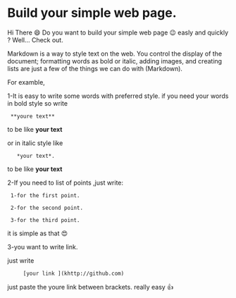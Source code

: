 # Build your simple web page.


Hi There :smile:
Do you want to build your simple web page :wink: easly and quickly ?
Well... Check out.

Markdown is a way to style text on the web. You control the display of the document; formatting words as bold or italic, adding images, and creating lists are just a few of the things we can do with (Markdown).

For examble,

1-It is easy to write some words with preferred style.
if you need your words in bold style so write 

     **youre text**
 to be like **your text**    

or in italic style like     
       
       *your text*.
       
 to be like **your text**  

2-If you need to list of points ,just write:

     1-for the first point.
     
     2-for the second point.
     
     3-for the third point.
     
     
it is simple as that :heart_eyes:
     
3-you want to write link.

just write 

         [your link ](khttp://github.com) 

just paste the youre link between brackets. really easy :thumbsup: 


     
     



